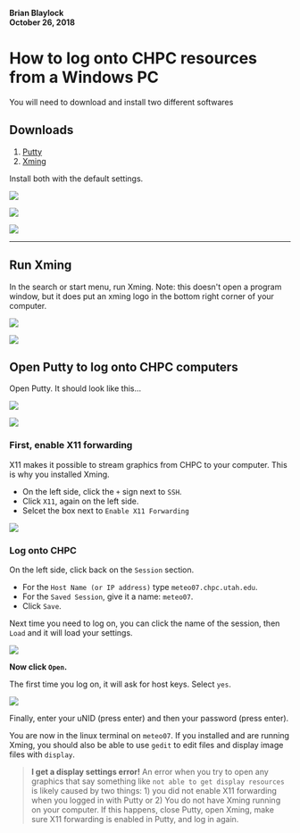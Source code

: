 **Brian Blaylock**  
**October 26, 2018**

# How to log onto CHPC resources from a Windows PC

You will need to download and install two different softwares

## Downloads

1. [Putty](https://putty.org/)
1. [Xming](https://sourceforge.net/projects/xming/)

Install both with the default settings.

![](./images/putty1.png)

![](./images/putty2.png)

![](./images/xming.png)

<hr>

## Run Xming
In the search or start menu, run Xming. Note: this doesn't open a program window, but it does put an xming logo in the bottom right corner of your computer.

![](./images/xming2.png)

![](./images/xming3.png)

## Open Putty to log onto CHPC computers
Open Putty. It should look like this...

![](./images/putty0.png)

![](./images/putty3.png)


### First, enable X11 forwarding
X11 makes it possible to stream graphics from CHPC to your computer. This is why you installed Xming.

- On the left side, click the `+` sign next to `SSH`.
- Click `X11`, again on the left side.
- Selcet the box next to `Enable X11 Forwarding`

![](./images/putty4.png)

### Log onto CHPC

On the left side, click back on the `Session` section. 

- For the `Host Name (or IP address)` type `meteo07.chpc.utah.edu`.
- For the `Saved Session`, give it a name: `meteo07`. 
- Click `Save`.

Next time you need to log on, you can click the name of the session, then `Load` and it will load your settings.

![](./images/putty5.png)

**Now click `Open`.**

The first time you log on, it will ask for host keys. Select `yes`.

![](./images/putty7.png)

Finally, enter your uNID (press enter) and then your password (press enter).

You are now in the linux terminal on `meteo07`. If you installed and are running Xming, you should also be able to use `gedit` to edit files and display image files with `display`.

> **I get a display settings error!** An error when you try to open any graphics that say something like `not able to get display resources` is likely caused by two things: 1) you did not enable X11 forwarding when you logged in with Putty or 2) You do not have Xming running on your computer. If this happens, close Putty, open Xming, make sure X11 forwarding is enabled in Putty, and log in again.

